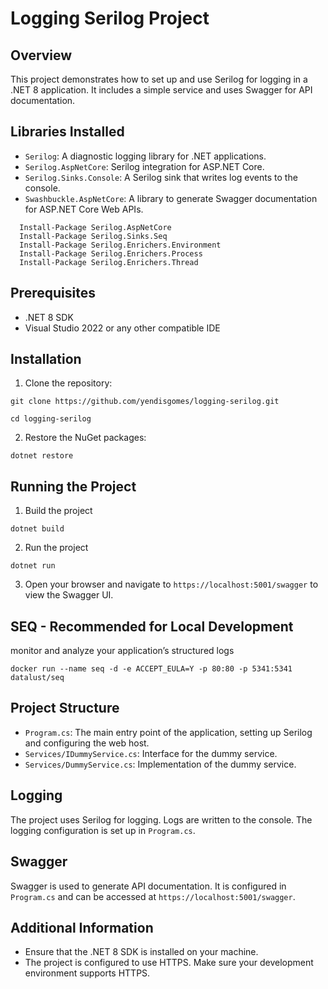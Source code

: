 # Logging Serilog Project

## Overview
This project demonstrates how to set up and use Serilog for logging in a .NET 8 application. It includes a simple service and uses Swagger for API documentation.

## Libraries Installed
- `Serilog`: A diagnostic logging library for .NET applications.
- `Serilog.AspNetCore`: Serilog integration for ASP.NET Core.
- `Serilog.Sinks.Console`: A Serilog sink that writes log events to the console.
- `Swashbuckle.AspNetCore`: A library to generate Swagger documentation for ASP.NET Core Web APIs.

```
  Install-Package Serilog.AspNetCore
  Install-Package Serilog.Sinks.Seq
  Install-Package Serilog.Enrichers.Environment
  Install-Package Serilog.Enrichers.Process
  Install-Package Serilog.Enrichers.Thread
```

## Prerequisites
- .NET 8 SDK
- Visual Studio 2022 or any other compatible IDE

## Installation
1. Clone the repository:
```
git clone https://github.com/yendisgomes/logging-serilog.git
```
```
cd logging-serilog
```

2. Restore the NuGet packages:
```
dotnet restore
```

## Running the Project
1. Build the project
```
dotnet build
```

2. Run the project
```
dotnet run
```

3. Open your browser and navigate to `https://localhost:5001/swagger` to view the Swagger UI.


## SEQ - Recommended for Local Development
monitor and analyze your application’s structured logs
```
docker run --name seq -d -e ACCEPT_EULA=Y -p 80:80 -p 5341:5341 datalust/seq
```

## Project Structure
- `Program.cs`: The main entry point of the application, setting up Serilog and configuring the web host.
- `Services/IDummyService.cs`: Interface for the dummy service.
- `Services/DummyService.cs`: Implementation of the dummy service.

## Logging
The project uses Serilog for logging. Logs are written to the console. The logging configuration is set up in `Program.cs`.

## Swagger
Swagger is used to generate API documentation. It is configured in `Program.cs` and can be accessed at `https://localhost:5001/swagger`.

## Additional Information
- Ensure that the .NET 8 SDK is installed on your machine.
- The project is configured to use HTTPS. Make sure your development environment supports HTTPS.

